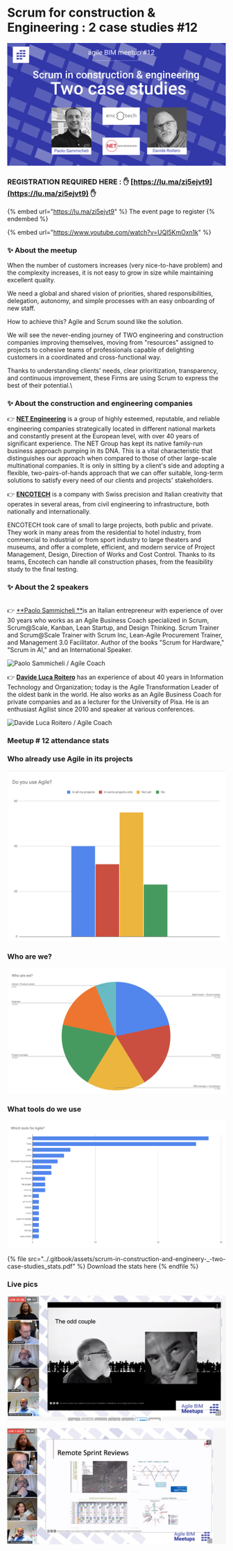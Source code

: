 # Scrum for construction & Engineering : 2 case studies  #12

![Scrum in construction and engineering](../.gitbook/assets/scrum-construction-luma.png)

### REGISTRATION REQUIRED HERE : ✋ [https://lu.ma/zi5ejvt9](https://lu.ma/zi5ejvt9) ✋

{% embed url="https://lu.ma/zi5ejvt9" %}
The event page to register
{% endembed %}

{% embed url="https://www.youtube.com/watch?v=UQl5KmOxn1k" %}

### ✨ About the meetup&#x20;

When the number of customers increases (very nice-to-have problem) and the complexity increases, it is not easy to grow in size while maintaining excellent quality.

We need a global and shared vision of priorities, shared responsibilities, delegation, autonomy, and simple processes with an easy onboarding of new staff.

How to achieve this? Agile and Scrum sound like the solution.

We will see the never-ending journey of TWO engineering and construction companies improving themselves, moving from "resources" assigned to projects to cohesive teams of professionals capable of delighting customers in a coordinated and cross-functional way.

Thanks to understanding clients' needs, clear prioritization, transparency, and continuous improvement, these Firms are using Scrum to express the best of their potential.\


### ✨ About the construction and engineering companies&#x20;

👉 [**NET Engineering**](https://www.net-italia.com/en/the-international-group/) is a group of highly esteemed, reputable, and reliable engineering companies strategically located in different national markets and constantly present at the European level, with over 40 years of significant experience. The NET Group has kept its native family-run business approach pumping in its DNA. This is a vital characteristic that distinguishes our approach when compared to those of other large-scale multinational companies. It is only in sitting by a client's side and adopting a flexible, two-pairs-of-hands approach that we can offer suitable, long-term solutions to satisfy every need of our clients and projects' stakeholders.

👉 [**ENCOTECH**](https://www.encotech.ch/en) is a company with Swiss precision and Italian creativity that operates in several areas, from civil engineering to infrastructure, both nationally and internationally.

ENCOTECH took care of small to large projects, both public and private. They work in many areas from the residential to hotel industry, from commercial to industrial or from sport industry to large theaters and museums, and offer a complete, efficient, and modern service of Project Management, Design, Direction of Works and Cost Control. Thanks to its teams, Encotech can handle all construction phases, from the feasibility study to the final testing.&#x20;

### ✨ About the 2 speakers

\
👉 [**Paolo Sammicheli **](https://www.linkedin.com/in/paolosammicheli/)is an Italian entrepreneur with experience of over 30 years who works as an Agile Business Coach specialized in Scrum, Scrum@Scale, Kanban, Lean Startup, and Design Thinking. Scrum Trainer and Scrum@Scale Trainer with Scrum Inc, Lean-Agile Procurement Trainer, and Management 3.0 Facilitator. Author of the books "Scrum for Hardware," "Scrum in AI," and an International Speaker.

![Paolo Sammicheli / Agile Coach](../.gitbook/assets/paolo\_sammicheli.jpeg)

👉 [**Davide Luca Roitero**](https://www.linkedin.com/in/davide-luca-roitero-8a3703125/) has an experience of about 40 years in Information Technology and Organization; today is the Agile Transformation Leader of the oldest bank in the world. He also works as an Agile Business Coach for private companies and as a lecturer for the University of Pisa. He is an enthusiast Agilist since 2010 and speaker at various conferences.

![Davide Luca Roitero / Agile Coach](../.gitbook/assets/davide\_luca\_roteiro.jpeg)

### Meetup # 12 attendance stats&#x20;

### Who already use Agile in its projects

![Do you use Agile in your projects ? ](../.gitbook/assets/meetup-agile-do-use-agile.png)

### Who are we?

![Who are we?](../.gitbook/assets/agile-bim-meetup-who-are-we.png)

### What tools do we use

![Which agile tools for AEC?](../.gitbook/assets/agile-bim-tools.png)

{% file src="../.gitbook/assets/scrum-in-construction-and-engineery-_-two-case-studies_stats.pdf" %}
Download the stats here
{% endfile %}

### Live pics&#x20;

![2 agile coaches working for Architecture & Construction](../.gitbook/assets/scrum-construction-agile-coach-aec.png)

![](../.gitbook/assets/scrum-construction-remote-sprint-reviews.png)

